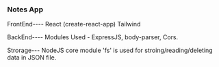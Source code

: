 ### Notes App

FrontEnd----
    React (create-react-app)
    Tailwind

BackEnd----
    Modules Used - ExpressJS, body-parser, Cors.
    
Strorage--- NodeJS core module 'fs' is used for stroing/reading/deleting data in JSON file.
